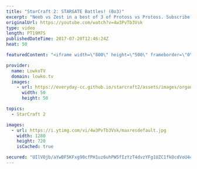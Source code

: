 ```yaml
---
title: "StarCraft 2: STARGATE Battles! (Bo3)"
excerpt: "Neeb vs Zest in a best of 3 of Protoss vs Protoss. Subscribe for more videos: http://lowko.tv/youtube Epic Zerg vs Terran: https://goo.gl/GJuLSh  An awesome series of Protoss versus Protoss. Both Neeblet and Zest are incredibly high level professional gamers.   Support me on Patreon: http://www.patreon.com/lowkotv"
originalUrl: https://youtube.com/watch?v=4w3PvTb3Vsk
type: video
length: PT19M7S
publishedDateTime: 2017-07-20T12:46:24Z
heat: 50

featuredContent: "<iframe width=\"800\" height=\"500\" frameborder=\"0\" src=\"https://www.youtube.com/embed/4w3PvTb3Vsk\" allow=\"accelerometer; autoplay; encrypted-media; gyroscope; picture-in-picture\" allowfullscreen></iframe>"

provider:
  name: LowkoTV
  domain: lowko.tv
  images:
    - url: https://everyday-cc.github.io/starcraft2/assets/images/organizations/lowko.tv-50x50.jpg
      width: 50
      height: 50

topics:
  - StarCraft 2

images:
  - url: https://i.ytimg.com/vi/4w3PvTb3Vsk/maxresdefault.jpg
    width: 1280
    height: 720
    isCached: true

secured: "UIlVOjb/aYwBF5KFxg90cfPH1uz6uhPW5fIzYzT4dvzYFg1UZC1fkOcdVoU4cZuP4ONsryxT+5FwPUF7RiLnNhz2u8fbOfDEMXl+4onfaqnYBQkK1m+Cr9Rns45flBR1rdb9Ak9V/UDC50bUi8XGgJgMVIwkS5xqpBmrFBdG+OxAb2Zd7Lo94UeunvGk2FJLTmx7s/FSW5i6xzT5i1l6qgqXp+btBsI0alyDJgKAkpg63uQq8KCPVee/PEjst0AZ+pyA1E5duxE47OadGs4Y5MXpiqK+SKwpXWbkS9w+M1YCbx6QwFLxrxf5gKfwzPvHNdsctJj+nNugRj9MKd0w+m8Y1JIzQie3UzhiZTL2REl1opYBxW81Vyfkrb+B137M5oGikOaFu0c4ODmSjK6vq8DfzyUwZjBXC0SH6+C26rs=;c0GScWSBd0VOvijbrwiIEg=="
---
```


